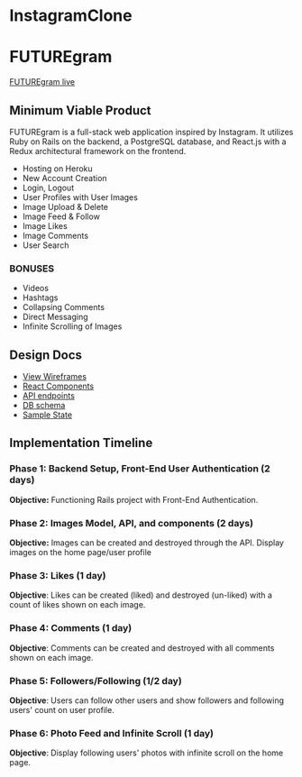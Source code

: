 # InstagramClone

# FUTUREgram

[FUTUREgram live][heroku]

[heroku]: http://www.herokuapp.com/futuregram

## Minimum Viable Product

FUTUREgram is a full-stack web application inspired by Instagram.  It utilizes Ruby on Rails on the backend, a PostgreSQL database, and React.js with a Redux architectural framework on the frontend.  

- Hosting on Heroku
- New Account Creation
- Login, Logout
- User Profiles with User Images
- Image Upload & Delete
- Image Feed & Follow
- Image Likes
- Image Comments
- User Search

### BONUSES
- Videos
- Hashtags
- Collapsing Comments
- Direct Messaging
- Infinite Scrolling of Images

## Design Docs
- [View Wireframes](/wireframes)
- [React Components](component-hierarchy.md)
- [API endpoints](api-endpoints.md)
- [DB schema](schema.md)
- [Sample State](sample-state.md)

## Implementation Timeline

### Phase 1: Backend Setup, Front-End User Authentication (2 days)
**Objective:** Functioning Rails project with Front-End Authentication.

### Phase 2: Images Model, API, and components (2 days)
**Objective:** Images can be created and destroyed through the API. Display images on the home page/user profile

### Phase 3: Likes (1 day)
**Objective**: Likes can be created (liked) and destroyed (un-liked) with a count of likes shown on each image.

### Phase 4: Comments (1 day)
**Objective**: Comments can be created and destroyed with all comments shown on each image.

### Phase 5: Followers/Following (1/2 day)
**Objective**: Users can follow other users and show followers and following users' count on user profile.

### Phase 6: Photo Feed and Infinite Scroll (1 day)
**Objective**: Display following users' photos with infinite scroll on the home page.
